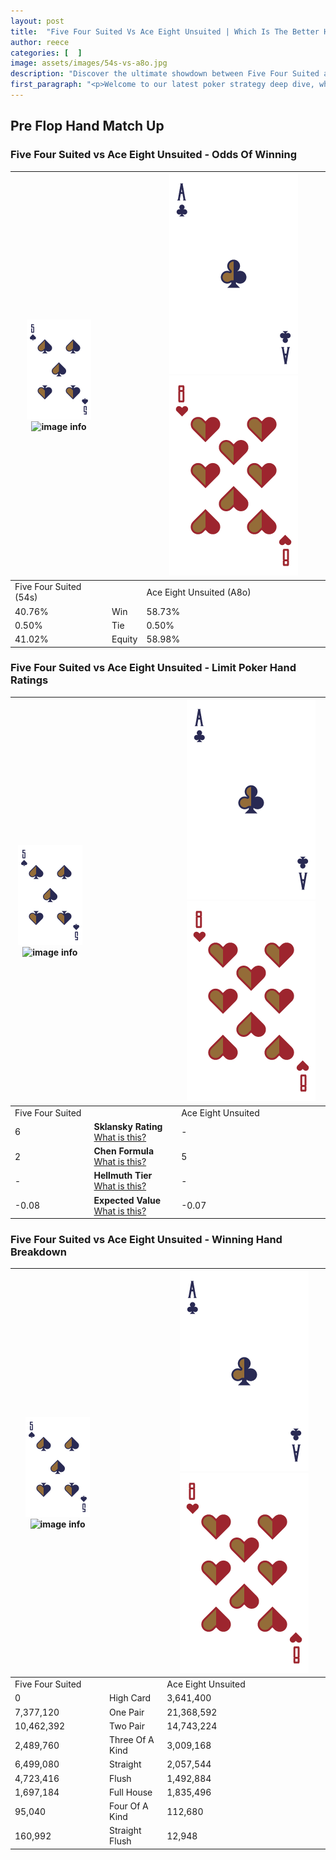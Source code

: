 ```yaml
---
layout: post
title:  "Five Four Suited Vs Ace Eight Unsuited | Which Is The Better Hand In Poker? A Complete Guide"
author: reece
categories: [  ]
image: assets/images/54s-vs-a8o.jpg
description: "Discover the ultimate showdown between Five Four Suited and Ace Eight Unsuited in poker! Uncover the odds, strategies, and scenarios where one hand triumphs over the other. Get ready to up your poker game with this thrilling analysis."
first_paragraph: "<p>Welcome to our latest poker strategy deep dive, where we're pitting two distinct hands against each other in a high-stakes showdown: Five Four Suited vs Ace Eight Unsuited.</p><p>In the dynamic world of poker, every decision counts, and knowing which hand holds the upper hand is key to your success at the table.</p><p>In this article, we'll dissect these two hands, explore the scenarios where one dominates the other, and equip you with the knowledge to make strategic choices that can tip the odds in your favor.</p><p>Get ready to unravel the intriguing dynamics of these poker hands and elevate your game to new heights.</p>"
---
```




[comment]: # (sp0)

## Pre Flop Hand Match Up

<div class="table hand-ratings" markdown="1"> 



### Five Four Suited vs Ace Eight Unsuited - Odds Of Winning


    
| ![image info](assets/images/hand1/5.png) ![image info](assets/images/hand1/4s.png) |  | ![image info](assets/images/hand2/A.png) ![image info](assets/images/hand2/8o.png) |
| -------- | -------- | -------- |
| Five Four Suited (54s) |  | Ace Eight Unsuited (A8o) |
| 40.76% | Win | 58.73% |
| 0.50% | Tie | 0.50% |
| 41.02% | Equity | 58.98% |




[comment]: # (sp1)



### Five Four Suited vs Ace Eight Unsuited - Limit Poker Hand Ratings


    
| ![image info](assets/images/hand1/5.png) ![image info](assets/images/hand1/4s.png) |  | ![image info](assets/images/hand2/A.png) ![image info](assets/images/hand2/8o.png) |
| -------- | -------- | -------- |
| Five Four Suited |  | Ace Eight Unsuited |
| 6 | **Sklansky Rating** [What is this?](/sklansky-rating-explained) | - |
| 2 | **Chen Formula** [What is this?](/chen-formula-explained) | 5 |
| - | **Hellmuth Tier** [What is this?](/Hellmuth-tier-explained) | - |
| -0.08 | **Expected Value** [What is this?](/expected-value-explained) | -0.07 |




[comment]: # (sp2)



### Five Four Suited vs Ace Eight Unsuited - Winning Hand Breakdown


    
| ![image info](assets/images/hand1/5.png) ![image info](assets/images/hand1/4s.png) |  | ![image info](assets/images/hand2/A.png) ![image info](assets/images/hand2/8o.png) |
| -------- | -------- | -------- |
| Five Four Suited |  | Ace Eight Unsuited |
| 0 | High Card | 3,641,400 |
| 7,377,120 | One Pair | 21,368,592 |
| 10,462,392 | Two Pair | 14,743,224 |
| 2,489,760 | Three Of A Kind | 3,009,168 |
| 6,499,080 | Straight | 2,057,544 |
| 4,723,416 | Flush | 1,492,884 |
| 1,697,184 | Full House | 1,835,496 |
| 95,040 | Four Of A Kind | 112,680 |
| 160,992 | Straight Flush | 12,948 |




[comment]: # (sp3)



</div>

[comment]: # (sp4)



[comment]: # (sp5)

